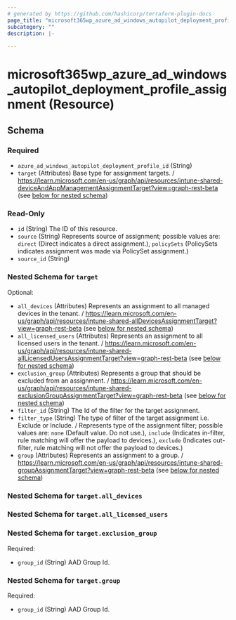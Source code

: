 ```yaml
---
# generated by https://github.com/hashicorp/terraform-plugin-docs
page_title: "microsoft365wp_azure_ad_windows_autopilot_deployment_profile_assignment Resource - microsoft365wp"
subcategory: ""
description: |-
  
---
```


# microsoft365wp_azure_ad_windows_autopilot_deployment_profile_assignment (Resource)





<!-- schema generated by tfplugindocs -->
## Schema

### Required

- `azure_ad_windows_autopilot_deployment_profile_id` (String)
- `target` (Attributes) Base type for assignment targets. / https://learn.microsoft.com/en-us/graph/api/resources/intune-shared-deviceAndAppManagementAssignmentTarget?view=graph-rest-beta (see [below for nested schema](#nestedatt--target))

### Read-Only

- `id` (String) The ID of this resource.
- `source` (String) Represents source of assignment; possible values are: `direct` (Direct indicates a direct assignment.), `policySets` (PolicySets indicates assignment was made via PolicySet assignment.)
- `source_id` (String)

<a id="nestedatt--target"></a>
### Nested Schema for `target`

Optional:

- `all_devices` (Attributes) Represents an assignment to all managed devices in the tenant. / https://learn.microsoft.com/en-us/graph/api/resources/intune-shared-allDevicesAssignmentTarget?view=graph-rest-beta (see [below for nested schema](#nestedatt--target--all_devices))
- `all_licensed_users` (Attributes) Represents an assignment to all licensed users in the tenant. / https://learn.microsoft.com/en-us/graph/api/resources/intune-shared-allLicensedUsersAssignmentTarget?view=graph-rest-beta (see [below for nested schema](#nestedatt--target--all_licensed_users))
- `exclusion_group` (Attributes) Represents a group that should be excluded from an assignment. / https://learn.microsoft.com/en-us/graph/api/resources/intune-shared-exclusionGroupAssignmentTarget?view=graph-rest-beta (see [below for nested schema](#nestedatt--target--exclusion_group))
- `filter_id` (String) The Id of the filter for the target assignment.
- `filter_type` (String) The type of filter of the target assignment i.e. Exclude or Include. / Represents type of the assignment filter; possible values are: `none` (Default value. Do not use.), `include` (Indicates in-filter, rule matching will offer the payload to devices.), `exclude` (Indicates out-filter, rule matching will not offer the payload to devices.)
- `group` (Attributes) Represents an assignment to a group. / https://learn.microsoft.com/en-us/graph/api/resources/intune-shared-groupAssignmentTarget?view=graph-rest-beta (see [below for nested schema](#nestedatt--target--group))

<a id="nestedatt--target--all_devices"></a>
### Nested Schema for `target.all_devices`


<a id="nestedatt--target--all_licensed_users"></a>
### Nested Schema for `target.all_licensed_users`


<a id="nestedatt--target--exclusion_group"></a>
### Nested Schema for `target.exclusion_group`

Required:

- `group_id` (String) AAD Group Id.


<a id="nestedatt--target--group"></a>
### Nested Schema for `target.group`

Required:

- `group_id` (String) AAD Group Id.
